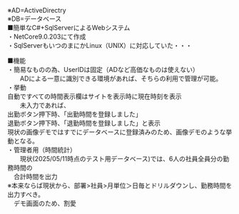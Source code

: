 ※AD=ActiveDirectry  
※DB=データベース  
■簡単なC#+SqlServerによるWebシステム  
・NetCore9.0.203にて作成  
・SqlServerもいつのまにかLinux（UNIX）に対応していた・・・  
  
■機能  
・簡易なものの為、UserIDは固定（ADなど高価なものは使えない）  
　　ADによる一意に識別できる環境があれば、そちらの利用で管理が可能。  
・挙動  
   自動ですべての時間表示欄はサイトを表示時に現在時刻を表示  
　　未入力であれば、  
   出勤ボタン押下時、「出勤時間を登録しました」  
   退勤ボタン押下時、「退勤時間を登録しました」と表示  
   現状の画像デモではすでにデータベースに登録済みのため、画像デモのような挙動となる。  
・管理者用（時間統計）  
　　現状(2025/05/11時点のテスト用データベース)では、6人の社員全員分の勤務時間の  
  　合計時間を出力  
   ※本来ならば現状から、部署>社員>月単位＞日毎とドリルダウンし、勤務時間を出力すべき。  
   　デモ画面のため、割愛  
